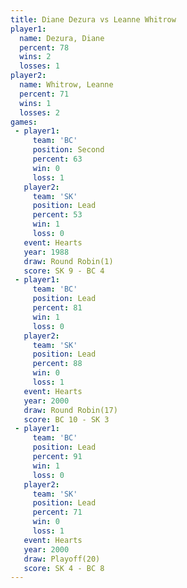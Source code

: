 ```yaml
---
title: Diane Dezura vs Leanne Whitrow
player1:               
  name: Dezura, Diane  
  percent: 78          
  wins: 2              
  losses: 1            
player2:               
  name: Whitrow, Leanne
  percent: 71          
  wins: 1              
  losses: 2            
games:
 - player1:          
     team: 'BC'      
     position: Second
     percent: 63     
     win: 0          
     loss: 1         
   player2:        
     team: 'SK'    
     position: Lead
     percent: 53   
     win: 1        
     loss: 0       
   event: Hearts       
   year: 1988          
   draw: Round Robin(1)
   score: SK 9 - BC 4  
 - player1:        
     team: 'BC'    
     position: Lead
     percent: 81   
     win: 1        
     loss: 0       
   player2:        
     team: 'SK'    
     position: Lead
     percent: 88   
     win: 0        
     loss: 1       
   event: Hearts        
   year: 2000           
   draw: Round Robin(17)
   score: BC 10 - SK 3  
 - player1:        
     team: 'BC'    
     position: Lead
     percent: 91   
     win: 1        
     loss: 0       
   player2:        
     team: 'SK'    
     position: Lead
     percent: 71   
     win: 0        
     loss: 1       
   event: Hearts     
   year: 2000        
   draw: Playoff(20) 
   score: SK 4 - BC 8
---
```

